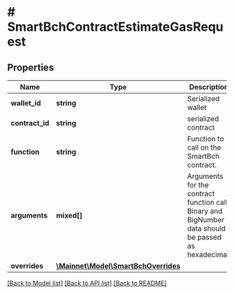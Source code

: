 # # SmartBchContractEstimateGasRequest

## Properties

Name | Type | Description | Notes
------------ | ------------- | ------------- | -------------
**wallet_id** | **string** | Serialized wallet | [optional] 
**contract_id** | **string** | serialized contract | 
**function** | **string** | Function to call on the SmartBch contract. | 
**arguments** | **mixed[]** | Arguments for the contract function call. Binary and BigNumber data should be passed as hexadecimal. | [optional] 
**overrides** | [**\Mainnet\Model\SmartBchOverrides**](SmartBchOverrides.md) |  | [optional] 

[[Back to Model list]](../../README.md#documentation-for-models) [[Back to API list]](../../README.md#documentation-for-api-endpoints) [[Back to README]](../../README.md)



